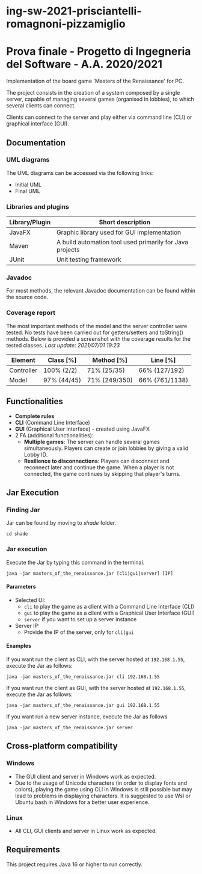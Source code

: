 # ing-sw-2021-prisciantelli-romagnoni-pizzamiglio

# Prova finale - Progetto di Ingegneria del Software - A.A. 2020/2021

Implementation of the board game 'Masters of the Renaissance' for PC.

The project consists in the creation of a system composed by a single server, capable of managing several games (organised in lobbies), to which several clients can connect.

Clients can connect to the server and play either via command line (CLI) or graphical interface (GUI).

## Documentation

### UML diagrams

The UML diagrams can be accessed via the following links:

- Initial UML
- Final UML

### Libraries and plugins

| Library/Plugin  | Short description |
| ------------- | ------------- |
| JavaFX  | Graphic library used for GUI implementation |
| Maven  |  A build automation tool used primarily for Java projects |
| JUnit  | Unit testing framework |

### Javadoc

For most methods, the relevant Javadoc documentation can be found within the source code.

### Coverage report

The most important methods of the model and the server controller were tested. 
No tests have been carried out for getters/setters and toString() methods.
Below is provided a screenshot with the coverage results for the tested classes.
*Last update: 2021/07/01 19:23*

| Element  | Class [%] | Method [%] | Line [%] |
| ------------- | ------------- | ------------- | ------------- |
| Controller  | 100% (2/2) | 71% (25/35) | 66% (127/192) |
| Model  | 97%  (44/45) | 71% (249/350) | 66% (761/1138) |

## Functionalities

- **Complete rules**
- **CLI** (Command Line Interface)
- **GUI** (Graphical User Interface) - created using JavaFX
- 2 FA (additional functionalities):
  - **Multiple games**: 
    The server can handle several games simultaneously. Players can create or join lobbies by giving a valid Lobby ID.
  - **Resilience to disconnections**: Players can disconnect and reconnect later and continue the game. When a player is not connected, the game continues by skipping that player's turns.

## Jar Execution

### Finding Jar

Jar can be found by moving to *shade* folder.

```
cd shade
```

### Jar execution

Execute the Jar by typing this command in the terminal.

```
java -jar masters_of_the_renaissance.jar [cli|gui|server] [IP]
```

#### Parameters
- Selected UI:
    - ```cli``` to play the game as a client with a Command Line Interface (CLI)
    - ```gui``` to play the game as a client with a Graphical User Interface (GUI)
    - ```server``` if you want to set up a server instance
- Server IP:
    - Provide the IP of the server, only for ```cli|gui```

#### Examples

If you want run the client as CLI, with the server hosted at ```192.168.1.55```, execute the Jar as follows:

```java -jar masters_of_the_renaissance.jar cli 192.168.1.55```

If you want run the client as GUI, with the server hosted at ```192.168.1.55```, execute the Jar as follows:

```java -jar masters_of_the_renaissance.jar gui 192.168.1.55```

If you want run a new server instance, execute the Jar as follows

```java -jar masters_of_the_renaissance.jar server```
    
## Cross-platform compatibility

### Windows

- The GUI client and server in Windows work as expected.
- Due to the usage of Unicode characters (in order to display fonts and colors), playing the game using CLI in Windows is still possible but may lead to problems in displaying characters.
  It is suggested to use Wsl or Ubuntu bash in Windows for a better user experience.
  
### Linux

- All CLI, GUI clients and server in Linux work as expected.

## Requirements

This project requires Java 16 or higher to run correctly.

    
